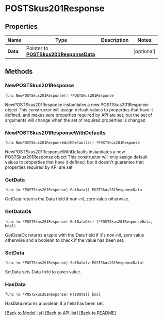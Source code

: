 # POSTSkus201Response

## Properties

Name | Type | Description | Notes
------------ | ------------- | ------------- | -------------
**Data** | Pointer to [**POSTSkus201ResponseData**](POSTSkus201ResponseData.md) |  | [optional] 

## Methods

### NewPOSTSkus201Response

`func NewPOSTSkus201Response() *POSTSkus201Response`

NewPOSTSkus201Response instantiates a new POSTSkus201Response object
This constructor will assign default values to properties that have it defined,
and makes sure properties required by API are set, but the set of arguments
will change when the set of required properties is changed

### NewPOSTSkus201ResponseWithDefaults

`func NewPOSTSkus201ResponseWithDefaults() *POSTSkus201Response`

NewPOSTSkus201ResponseWithDefaults instantiates a new POSTSkus201Response object
This constructor will only assign default values to properties that have it defined,
but it doesn't guarantee that properties required by API are set

### GetData

`func (o *POSTSkus201Response) GetData() POSTSkus201ResponseData`

GetData returns the Data field if non-nil, zero value otherwise.

### GetDataOk

`func (o *POSTSkus201Response) GetDataOk() (*POSTSkus201ResponseData, bool)`

GetDataOk returns a tuple with the Data field if it's non-nil, zero value otherwise
and a boolean to check if the value has been set.

### SetData

`func (o *POSTSkus201Response) SetData(v POSTSkus201ResponseData)`

SetData sets Data field to given value.

### HasData

`func (o *POSTSkus201Response) HasData() bool`

HasData returns a boolean if a field has been set.


[[Back to Model list]](../README.md#documentation-for-models) [[Back to API list]](../README.md#documentation-for-api-endpoints) [[Back to README]](../README.md)



